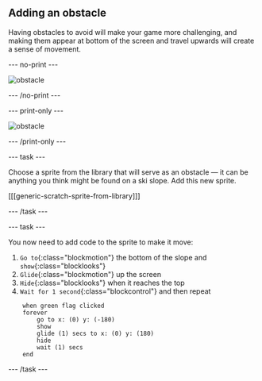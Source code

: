## Adding an obstacle

Having obstacles to avoid will make your game more challenging, and making them appear at bottom of the screen and travel upwards will create a sense of movement.

--- no-print ---

![obstacle](images/skier_obstacle_moving.gif)

--- /no-print ---

--- print-only ---

![obstacle](images/skier_obstacle.png)

--- /print-only ---

--- task ---

Choose a sprite from the library that will serve as an obstacle — it can be anything you think might be found on a ski slope. Add this new sprite.

[[[generic-scratch-sprite-from-library]]]

--- /task ---

--- task ---

You now need to add code to the sprite to make it move:

1. `Go to`{:class="blockmotion"} the bottom of the slope and `show`{:class="blocklooks"}
1. `Glide`{:class="blockmotion"} up the screen
1. `Hide`{:class="blocklooks"} when it reaches the top
1. `Wait for 1 second`{:class="blockcontrol"} and then repeat

```blocks
    when green flag clicked
    forever 
        go to x: (0) y: (-180)
        show
        glide (1) secs to x: (0) y: (180)
        hide
        wait (1) secs
    end
```

--- /task ---
